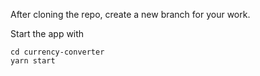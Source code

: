 After cloning the repo, create a new branch for your work.

Start the app with 
```shell
cd currency-converter
yarn start
```
